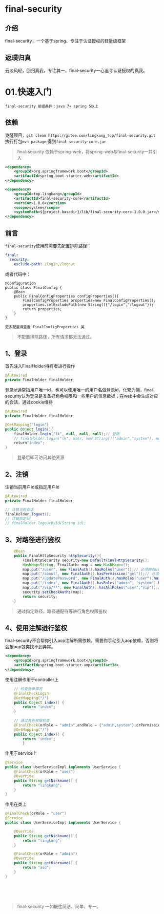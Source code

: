 # final-security

## 介绍
final-security，一个基于spring、专注于认证授权的轻量级框架<br/>

## 返璞归真
云淡风轻，回归真我，专注其一，final-security一心追寻认证授权的真我。


# 01.快速入门

`final-security 前提条件：java 7+ spring 5以上`

## 依赖
克隆项目，`git clean https://gitee.com/lingkang_top/final-security.git`
执行打包`mvn package` 得到`final-security-core.jar`
> final-security 依赖于spring-web，将spring-web与final-security一并引入

```xml
<dependency>
    <groupId>org.springframework.boot</groupId>
    <artifactId>spring-boot-starter-web</artifactId>
</dependency>

<dependency>
    <groupId>top.lingkang</groupId>
    <artifactId>final-security-core</artifactId>
    <version>1.0.0</version>
    <scope>system</scope>
    <systemPath>${project.basedir}/lib/final-security-core-1.0.0.jar</systemPath>
</dependency>
```

## 前言

`final-security`使用前需要先配置排除路径：

```yaml
final:
  security:
    exclude-path: /login,/logout
```

或者代码中：

```aidl
@Configuration
public class FinalConfig {
    @Bean
    public FinalConfigProperties configProperties(){
        FinalConfigProperties properties=new FinalConfigProperties();
        properties.setExcludePath(new String[]{"/login","/logout"});
        return properties;
    }
}
```
`更多配置请查看 FinalConfigProperties 类`
> 不配置排除路径，所有请求都无法通过。

## 1、登录
首先注入FinalHolder持有者进行操作
```java
@Autowired
private FinalHolder finalHolder;
```

登录id通常指用户唯一id，也可以使用唯一的用户名做登录id，化繁为简，final-security认为登录是准备好角色权限和一些用户的信息数据；在web中会生成对应的会话，通过cookie维持
```java
@Autowired
private FinalHolder finalHolder;

@GetMapping("login")
public Object login(){
    finalHolder.login("lk", null, null, null);// 登陆
    // finalHolder.login("lk", user, new String[]{"admin","system"}, null);// 登陆
    return"index";
}
```

> 登录后即可访问其他资源

## 2、注销

注销当前用户id或指定用户id

```java
@Autowired
private FinalHolder finalHolder;

// 注销当前会话
finalHolder.logout();
// 注销指定id
// finalHolder.logoutById(String id);
```

## 3、对路径进行鉴权
```java
    @Bean
    public FinalHttpSecurity httpSecurity(){
        FinalHttpSecurity security=new DefaultFinalHttpSecurity();
        HashMap<String, FinalAuth> map = new HashMap<>();
        map.put("/user", new FinalAuth().hasRoles("user"));// 必须拥有user角色
        map.put("/about", new FinalAuth().hasPermission("get"));// 必须拥有get权限
        map.put("/updatePassword", new FinalAuth().hasRoles("user").hasPermission("update"));// 需要拥有user角色和update权限
        map.put("/index", new FinalAuth().hasRoles("admin", "system").hasPermission("get"));// 至少有一个角色并拥有get权限
        map.put("/vip/**", new FinalAuth().hasAllRoles("user","vip"));// 需要同时拥有角色
        security.setCheckAuths(map);
        return security;
    }
```
> 通过指定路径，路径通配符等进行角色权限鉴权

## 4、使用注解进行鉴权
final-security不会帮你引入aop注解所需依赖，需要你手动引入aop依赖，否则将会报aop包类找不到异常。
```xml
<dependency>
    <groupId>org.springframework.boot</groupId>
    <artifactId>spring-boot-starter-aop</artifactId>
</dependency>
```
使用注解作用于controller上
```java
    // 检查登录情况
    @FinalCheckLogin
    @GetMapping("/")
    public Object index() {
        return "index";
    }
    
    // 通过角色权限检查
    @FinalCheck(orRole = "admin",andRole = {"admin,system"},orPermission = "get")
    @GetMapping("/")
    public Object index() {
        return "index";
        }
```
作用于service上
```java
@Service
public class UserServiceImpl implements UserService {
    @FinalCheck(orRole = "user")
    @Override
    public String getNickname() {
        return "lingkang";
    }
}
```
作用在类上
```java
@FinalCheck(orRole = "user")
@Service
public class UserServiceImpl implements UserService {

    @Override
    public String getNickname() {
        return "lingkang";
    }

    @FinalCheck(orRole = "admin")
    @Override
    public String getUsername() {
        return "asd";
    }
}
```

<br/><br/><br/>
> final-security 一如既往简洁、简单、专一。